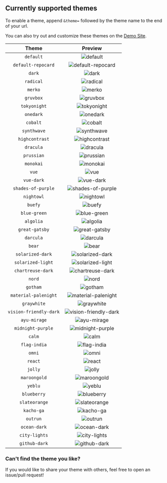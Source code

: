 ## Currently supported themes

To enable a theme, append `&theme=` followed by the theme name to the end of your url.

You can also try out and customize these themes on the [Demo Site](https://awesome-github-stats.azurewebsites.net/).

|         Theme          |                                                    Preview                                                     |
| :--------------------: | :------------------------------------------------------------------------------------------------------------: |
|       `default`        |              ![default](https://awesome-github-stats.azurewebsites.net/user-stats/brunohbrito?theme=default)              |
|   `default-repocard`   |     ![default-repocard](https://awesome-github-stats.azurewebsites.net/user-stats/brunohbrito?theme=default-repocard)     |
|         `dark`         |                 ![dark](https://awesome-github-stats.azurewebsites.net/user-stats/brunohbrito?theme=dark)                 |
|       `radical`        |              ![radical](https://awesome-github-stats.azurewebsites.net/user-stats/brunohbrito?theme=radical)              |
|        `merko`         |                ![merko](https://awesome-github-stats.azurewebsites.net/user-stats/brunohbrito?theme=merko)                |
|       `gruvbox`        |              ![gruvbox](https://awesome-github-stats.azurewebsites.net/user-stats/brunohbrito?theme=gruvbox)              |
|      `tokyonight`      |           ![tokyonight](https://awesome-github-stats.azurewebsites.net/user-stats/brunohbrito?theme=tokyonight)           |
|       `onedark`        |              ![onedark](https://awesome-github-stats.azurewebsites.net/user-stats/brunohbrito?theme=onedark)              |
|        `cobalt`        |               ![cobalt](https://awesome-github-stats.azurewebsites.net/user-stats/brunohbrito?theme=cobalt)               |
|      `synthwave`       |            ![synthwave](https://awesome-github-stats.azurewebsites.net/user-stats/brunohbrito?theme=synthwave)            |
|     `highcontrast`     |         ![highcontrast](https://awesome-github-stats.azurewebsites.net/user-stats/brunohbrito?theme=highcontrast)         |
|       `dracula`        |              ![dracula](https://awesome-github-stats.azurewebsites.net/user-stats/brunohbrito?theme=dracula)              |
|       `prussian`       |             ![prussian](https://awesome-github-stats.azurewebsites.net/user-stats/brunohbrito?theme=prussian)             |
|       `monokai`        |              ![monokai](https://awesome-github-stats.azurewebsites.net/user-stats/brunohbrito?theme=monokai)              |
|         `vue`          |                  ![vue](https://awesome-github-stats.azurewebsites.net/user-stats/brunohbrito?theme=vue)                  |
|       `vue-dark`       |             ![vue-dark](https://awesome-github-stats.azurewebsites.net/user-stats/brunohbrito?theme=vue-dark)             |
|   `shades-of-purple`   |     ![shades-of-purple](https://awesome-github-stats.azurewebsites.net/user-stats/brunohbrito?theme=shades-of-purple)     |
|       `nightowl`       |             ![nightowl](https://awesome-github-stats.azurewebsites.net/user-stats/brunohbrito?theme=nightowl)             |
|        `buefy`         |                ![buefy](https://awesome-github-stats.azurewebsites.net/user-stats/brunohbrito?theme=buefy)                |
|      `blue-green`      |           ![blue-green](https://awesome-github-stats.azurewebsites.net/user-stats/brunohbrito?theme=blue-green)           |
|       `algolia`        |              ![algolia](https://awesome-github-stats.azurewebsites.net/user-stats/brunohbrito?theme=algolia)              |
|     `great-gatsby`     |         ![great-gatsby](https://awesome-github-stats.azurewebsites.net/user-stats/brunohbrito?theme=great-gatsby)         |
|       `darcula`        |              ![darcula](https://awesome-github-stats.azurewebsites.net/user-stats/brunohbrito?theme=darcula)              |
|         `bear`         |                 ![bear](https://awesome-github-stats.azurewebsites.net/user-stats/brunohbrito?theme=bear)                 |
|    `solarized-dark`    |       ![solarized-dark](https://awesome-github-stats.azurewebsites.net/user-stats/brunohbrito?theme=solarized-dark)       |
|   `solarized-light`    |      ![solarized-light](https://awesome-github-stats.azurewebsites.net/user-stats/brunohbrito?theme=solarized-light)      |
|   `chartreuse-dark`    |      ![chartreuse-dark](https://awesome-github-stats.azurewebsites.net/user-stats/brunohbrito?theme=chartreuse-dark)      |
|         `nord`         |                 ![nord](https://awesome-github-stats.azurewebsites.net/user-stats/brunohbrito?theme=nord)                 |
|        `gotham`        |               ![gotham](https://awesome-github-stats.azurewebsites.net/user-stats/brunohbrito?theme=gotham)               |
|  `material-palenight`  |   ![material-palenight](https://awesome-github-stats.azurewebsites.net/user-stats/brunohbrito?theme=material-palenight)   |
|      `graywhite`       |            ![graywhite](https://awesome-github-stats.azurewebsites.net/user-stats/brunohbrito?theme=graywhite)            |
| `vision-friendly-dark` | ![vision-friendly-dark](https://awesome-github-stats.azurewebsites.net/user-stats/brunohbrito?theme=vision-friendly-dark) |
|      `ayu-mirage`      |           ![ayu-mirage](https://awesome-github-stats.azurewebsites.net/user-stats/brunohbrito?theme=ayu-mirage)           |
|   `midnight-purple`    |      ![midnight-purple](https://awesome-github-stats.azurewebsites.net/user-stats/brunohbrito?theme=midnight-purple)      |
|         `calm`         |                 ![calm](https://awesome-github-stats.azurewebsites.net/user-stats/brunohbrito?theme=calm)                 |
|      `flag-india`      |           ![flag-india](https://awesome-github-stats.azurewebsites.net/user-stats/brunohbrito?theme=flag-india)           |
|         `omni`         |                 ![omni](https://awesome-github-stats.azurewebsites.net/user-stats/brunohbrito?theme=omni)                 |
|        `react`         |                ![react](https://awesome-github-stats.azurewebsites.net/user-stats/brunohbrito?theme=react)                |
|        `jolly`         |                ![jolly](https://awesome-github-stats.azurewebsites.net/user-stats/brunohbrito?theme=jolly)                |
|      `maroongold`      |           ![maroongold](https://awesome-github-stats.azurewebsites.net/user-stats/brunohbrito?theme=maroongold)           |
|        `yeblu`         |                ![yeblu](https://awesome-github-stats.azurewebsites.net/user-stats/brunohbrito?theme=yeblu)                |
|      `blueberry`       |            ![blueberry](https://awesome-github-stats.azurewebsites.net/user-stats/brunohbrito?theme=blueberry)            |
|     `slateorange`      |          ![slateorange](https://awesome-github-stats.azurewebsites.net/user-stats/brunohbrito?theme=slateorange)          |
|       `kacho-ga`       |             ![kacho-ga](https://awesome-github-stats.azurewebsites.net/user-stats/brunohbrito?theme=kacho-ga)             |
|        `outrun`        |               ![outrun](https://awesome-github-stats.azurewebsites.net/user-stats/brunohbrito?theme=outrun)               |
|      `ocean-dark`      |           ![ocean-dark](https://awesome-github-stats.azurewebsites.net/user-stats/brunohbrito?theme=ocean-dark)           |
|     `city-lights`      |          ![city-lights](https://awesome-github-stats.azurewebsites.net/user-stats/brunohbrito?theme=city-lights)          |
|     `github-dark`      |          ![github-dark](https://awesome-github-stats.azurewebsites.net/user-stats/brunohbrito?theme=github-dark)          |


### Can't find the theme you like?

If you would like to share your theme with others, feel free to open an issue/pull request!